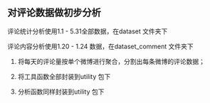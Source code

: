 ## 对评论数据做初步分析

评论统计分析使用1.1 - 5.31全部数据，在dataset 文件夹下

评论内容分析使用1.20 - 1.24 数据，在dataset_comment 文件夹下

1. 将每天的评论量按单个微博进行聚合，分割出每条微博的评论数据；

2. 将工具函数全部封装到utility 包下

3. 分析函数同样封装到utility 包下

